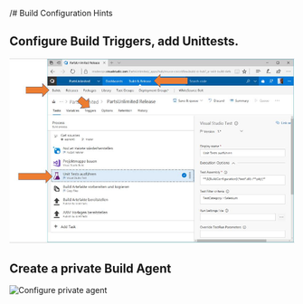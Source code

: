 /#  Build Configuration Hints

## Configure Build Triggers, add Unittests.

![Build definition config](images/buildconfig1.jpg)


## Create a private Build Agent
![Configure private agent](/images/buildconfig2.jpg)

